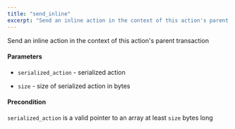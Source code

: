 ```yaml
---
title: "send_inline"
excerpt: "Send an inline action in the context of this action's parent transaction"
---
```

Send an inline action in the context of this action's parent transaction

#### Parameters
* `serialized_action` - serialized action 

* `size` - size of serialized action in bytes 

#### Precondition
`serialized_action` is a valid pointer to an array at least `size` bytes long